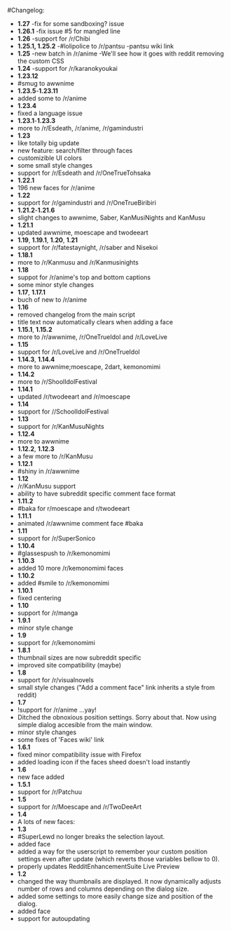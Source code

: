 #Changelog:
- **1.27**
 -fix for some sandboxing? issue
- **1.26.1**
 -fix issue #5 for mangled line
- **1.26**
 -support for /r/Chibi
- **1.25.1, 1.25.2**
 -#lolipolice to /r/pantsu
 -pantsu wiki link
- **1.25**
 -new batch in /r/anime
 -We'll see how it goes with reddit removing the custom CSS
- **1.24**
 -support for /r/karanokyoukai
- **1.23.12**
 - #smug to awwnime
- **1.23.5**-**1.23.11**
 - added some to /r/anime
- **1.23.4**
 - fixed a language issue
- **1.23.1**-**1.23.3**
 - more to /r/Esdeath, /r/anime, /r/gamindustri
- **1.23**
 - like totally big update
 - new feature: search/filter through faces
 - customizible UI colors
 - some small style changes
 - support for /r/Esdeath and /r/OneTrueTohsaka
- **1.22.1**
 - 196 new faces for /r/anime
- **1.22**
 - support for /r/gamindustri and /r/OneTrueBiribiri
- **1.21.2**-**1.21.6**
 - slight changes to awwnime, Saber, KanMusiNights and KanMusu
- **1.21.1**
 - updated awwnime, moescape and twodeeart
- **1.19**, **1.19.1**, **1.20**, **1.21**
 - support for /r/fatestaynight, /r/saber and Nisekoi
- **1.18.1**
 - more to /r/Kanmusu and /r/Kanmusinights
- **1.18**
 - suppot for /r/anime's top and bottom captions
 - some minor style changes
- **1.17**, **1.17.1**
 - buch of new to /r/anime
- **1.16**
 - removed changelog from the main script
 - title text now automatically clears when adding a face
- **1.15.1**, **1.15.2**
 - more to /r/awwnime, /r/OneTrueIdol and /r/LoveLive
- **1.15**
 - support for /r/LoveLive and /r/OneTrueIdol
- **1.14.3**, **1.14.4**
 - more to awwnime;moescape, 2dart, kemonomimi
- **1.14.2**
 - more to /r/ShoolIdolFestival
- **1.14.1**
 - updated /r/twodeeart and /r/moescape
- **1.14**
 - support for //SchoolIdolFestival
- **1.13**
 - support for /r/KanMusuNights
- **1.12.4**
 - more to awwnime
- **1.12.2**, **1.12.3**
 - a few more to /r/KanMusu
- **1.12.1**
 - #shiny in /r/awwnime
- **1.12**
 - /r/KanMusu support
 - ability to have subreddit specific comment face format 
- **1.11.2**
 - #baka for r/moescape and r/twodeeart
- **1.11.1**
 - animated /r/awwnime comment face #baka
- **1.11**
 - support for /r/SuperSonico
- **1.10.4**
 - #glassespush to /r/kemonomimi
- **1.10.3**
 - added 10 more /r/kemonomimi faces
- **1.10.2**
 - added #smile to /r/kemonomimi
- **1.10.1**
 - fixed centering
- **1.10**
 - support for /r/manga
- **1.9.1**
 - minor style change
- **1.9**
 - support for /r/kemonomimi
- **1.8.1**
 - thumbnail sizes are now subreddit specific
 - improved site compatibility (maybe)
- **1.8**
 - support for /r/visualnovels
 - small style changes ("Add a comment face" link inherits a style from reddit)
- **1.7**
 - !support for /r/anime ...yay!
 - Ditched the obnoxious position settings. Sorry about that. Now using simple dialog accesible from the main window.
 - minor style changes
 - some fixes of 'Faces wiki' link
- **1.6.1**
 - fixed minor compatibility issue with Firefox
 - added loading icon if the faces sheed doesn't load instantly
- **1.6**
 - new face [](#uguu) added
- **1.5.1**
 - support for /r/Patchuu
- **1.5**
 - support for /r/Moescape and /r/TwoDeeArt
- **1.4**
 - A lots of new faces: [](#RARR) [](#blushing) [](#headpat) [](#heyyou) [](#hug) [](#kyaa) [](#omnom) [](#peek) [](#sigh) [](#trynottopurr)
- **1.3**
 - #SuperLewd no longer breaks the selection layout.
 - added [](#SuperLewd) face
 - added a way for the userscript to remember your custom position settings even after update (which reverts those variables bellow to 0).
 - properly updates RedditEnhancementSuite Live Preview
- **1.2**
 - changed the way thumbnails are displayed. It now dynamically adjusts number of rows and columns depending on the dialog size.
 - added some settings to more easily change size and position of the dialog.
 - added [](#pout) face
 - support for autoupdating
